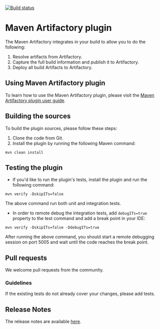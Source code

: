 [![Build status](https://github.com/jfrog/artifactory-maven-plugin/workflows/Test/badge.svg)](https://github.com/jfrog/artifactory-maven-plugin/actions?query=workflow%3ATest)

# Maven Artifactory plugin

The Maven Artifactory integrates in your build to allow you to do the following:
1. Resolve artifacts from Artifactory.
2. Capture the full build information and publish it to Artifactory.
3. Deploy all build Artifacts to Artifactory.

## Using Maven Artifactory plugin
To learn how to use the Maven Artifactory plugin, please visit the [Maven Artifactory plugin user guide](https://www.jfrog.com/confluence/display/JFROG/Maven+Artifactory+Plugin).

## Building the sources
To build the plugin sources, please follow these steps:
1. Clone the code from Git.
2. Install the plugin by running the following Maven command:
```
mvn clean install
```

## Testing the plugin
* If you'd like to run the plugin's tests, install the plugin and run the following command:
```
mvn verify -DskipITs=false
```
The above command run both unit and integration tests.

* In order to remote debug the integration tests, add `debugITs=true` property to the test command and add a break point in your IDE:
```
mvn verify -DskipITs=false -DdebugITs=true
```
After running the above command, you should start a remote debugging session on port 5005 and wait until the code reaches the break point.

## Pull requests

We welcome pull requests from the community.

### Guidelines
If the existing tests do not already cover your changes, please add tests.

## Release Notes
The release notes are available [here](https://www.jfrog.com/confluence/display/JFROG/Maven+Artifactory+Plugin#MavenArtifactoryPlugin-ReleaseNotes).
